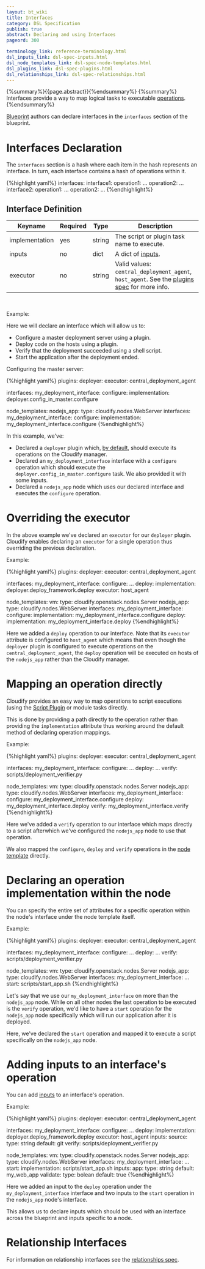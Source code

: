 ```yaml
---
layout: bt_wiki
title: Interfaces
category: DSL Specification
publish: true
abstract: Declaring and using Interfaces
pageord: 300

terminology_link: reference-terminology.html
dsl_inputs_link: dsl-spec-inputs.html
dsl_node_templates_link: dsl-spec-node-templates.html
dsl_plugins_link: dsl-spec-plugins.html
dsl_relationships_link: dsl-spec-relationships.html
---
```

{%summary%}{{page.abstract}}{%endsummary%}
{%summary%}
Interfaces provide a way to map logical tasks to executable [operations]({{page.terminology_link}}#operation).
{%endsummary%}

[Blueprint]({{page.terminology_link}}#blueprint) authors can declare interfaces in the `interfaces` section of the blueprint.

# Interfaces Declaration

The `interfaces` section is a hash where each item in the hash represents an interface. In turn, each interface contains a hash of operations within it.

{%highlight yaml%}
interfaces:
  interface1:
    operation1:
      ...
    operation2:
      ...
  interface2:
    operation1:
      ...
    operation2:
      ...
{%endhighlight%}

## Interface Definition

Keyname          | Required | Type        | Description
-----------      | -------- | ----        | -----------
implementation   | yes      | string      | The script or plugin task name to execute.
inputs           | no       | dict        | A dict of [inputs]({{page.dsl_inputs_link}}).
executor         | no       | string      | Valid values: `central_deployment_agent`, `host_agent`. See the [plugins spec]({{page.dsl_plugins_link}}) for more info.

<br>

Example:

Here we will declare an interface which will allow us to:

* Configure a master deployment server using a plugin.
* Deploy code on the hosts using a plugin.
* Verify that the deployment succeeded using a shell script.
* Start the application after the deployment ended.

Configuring the master server:

{%highlight yaml%}
plugins:
  deployer:
    executor: central_deployment_agent

interfaces:
  my_deployment_interface:
    configure:
      implementation: deployer.config_in_master.configure

node_templates:
  nodejs_app:
    type: cloudify.nodes.WebServer
    interfaces:
      my_deployment_interface:
        configure:
          implementation: my_deployment_interface.configure
{%endhighlight%}

In this example, we've:
- Declared a `deployer` plugin which, [by default](#overriding-the-executor), should execute its operations on the Cloudify manager.
- Declared an `my_deployment_interface` interface with a `configure` operation which should execute the `deployer.config_in_master.configure` task. We also provided it with some inputs.
- Declared a `nodejs_app` node which uses our declared interface and executes the `configure` operation.


# Overriding the executor

In the above example we've declared an `executor` for our `deployer` plugin.
Cloudify enables declaring an `executor` for a single operation thus overriding the previous declaration.

Example:

{%highlight yaml%}
plugins:
  deployer:
    executor: central_deployment_agent

interfaces:
  my_deployment_interface:
    configure:
      ...
    deploy:
      implementation: deployer.deploy_framework.deploy
      executor: host_agent

node_templates:
  vm:
    type: cloudify.openstack.nodes.Server
  nodejs_app:
    type: cloudify.nodes.WebServer
    interfaces:
      my_deployment_interface:
        configure:
          implementation: my_deployment_interface.configure
        deploy:
          implementation: my_deployment_interface.deploy
{%endhighlight%}

Here we added a `deploy` operation to our interface. Note that its `executor` attribute is configured to `host_agent` which means that even though the `deployer` plugin is configured to execute operations on the `central_deployment_agent`, the `deploy` operation will be executed on hosts of the `nodejs_app` rather than the Cloudify manager.


# Mapping an operation directly

Cloudify provides an easy way to map operations to script executions (using the [Script Plugin]({{page.script_plugin_link}}) or module tasks directly.

This is done by providing a path directly to the operation rather than providing the `implementation` attribute thus working around the default method of declaring operation mappings.

Example:

{%highlight yaml%}
plugins:
  deployer:
    executor: central_deployment_agent

interfaces:
  my_deployment_interface:
    configure:
      ...
    deploy:
      ...
    verify: scripts/deployment_verifier.py

node_templates:
  vm:
    type: cloudify.openstack.nodes.Server
  nodejs_app:
    type: cloudify.nodes.WebServer
    interfaces:
      my_deployment_interface:
        configure: my_deployment_interface.configure
        deploy: my_deployment_interface.deploy
        verify: my_deployment_interface.verify
{%endhighlight%}

Here we've added a `verify` operation to our interface which maps directly to a script afterwhich we've configured the `nodejs_app` node to use that operation.

We also mapped the `configure`, `deploy` and `verify` operations in the [node template]({{page.dsl_node_templates_link}}) directly.


# Declaring an operation implementation within the node

You can specify the entire set of attributes for a specific operation within the node's interface under the node template itself.

Example:

{%highlight yaml%}
plugins:
  deployer:
    executor: central_deployment_agent

interfaces:
  my_deployment_interface:
    configure:
      ...
    deploy:
      ...
    verify: scripts/deployment_verifier.py

node_templates:
  vm:
    type: cloudify.openstack.nodes.Server
  nodejs_app:
    type: cloudify.nodes.WebServer
    interfaces:
      my_deployment_interface:
        ...
        start: scripts/start_app.sh
{%endhighlight%}

Let's say that we use our `my_deployment_interface` on more than the `nodejs_app` node. While on all other nodes the last operation to be executed is the `verify` operation, we'd like to have a `start` operation for the `nodejs_app` node specifically which will run our application after it is deployed.

Here, we've declared the `start` operation and mapped it to execute a script specifically on the `nodejs_app` node.


# Adding inputs to an interface's operation

You can add [inputs]({{page.dsl_inputs_link}}) to an interface's operation.

Example:

{%highlight yaml%}
plugins:
  deployer:
    executor: central_deployment_agent

interfaces:
  my_deployment_interface:
    configure:
      ...
    deploy:
      implementation: deployer.deploy_framework.deploy
      executor: host_agent
      inputs:
        source:
          type: string
          default: git
    verify: scripts/deployment_verifier.py

node_templates:
  vm:
    type: cloudify.openstack.nodes.Server
  nodejs_app:
    type: cloudify.nodes.WebServer
    interfaces:
      my_deployment_interface:
        ...
        start:
          implementation: scripts/start_app.sh
          inputs:
            app:
              type: string
              default: my_web_app
            validate:
              type: bolean
              default: true
{%endhighlight%}

Here we added an input to the `deploy` operation under the `my_deployment_interface` interface and two inputs to the `start` operation in the `nodejs_app` node's interface.

This allows us to declare inputs which should be used with an interface across the blueprint and inputs specific to a node.

# Relationship Interfaces

For information on relationship interfaces see the [relationships spec]({{page.dsl_relationships_link}}#relationship-interfaces).